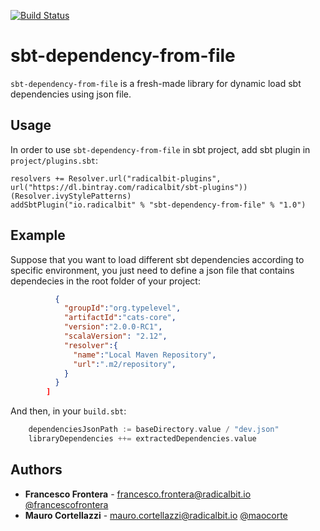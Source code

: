 [![Build Status](https://travis-ci.org/radicalbit/sbt-dependency-from-file.svg?branch=master)](https://travis-ci.org/radicalbit/sbt-dependency-from-file)

# sbt-dependency-from-file
`sbt-dependency-from-file` is a fresh-made library for dynamic load sbt dependencies using json file.

## Usage

In order to use `sbt-dependency-from-file` in  sbt project, add sbt plugin in `project/plugins.sbt`: 
    
    resolvers += Resolver.url("radicalbit-plugins", url("https://dl.bintray.com/radicalbit/sbt-plugins"))(Resolver.ivyStylePatterns)
    addSbtPlugin("io.radicalbit" % "sbt-dependency-from-file" % "1.0")
    
## Example

Suppose that you want to load different sbt dependencies according to specific environment, you just need to define a json file that contains dependecies in the root folder of your project:

```json [
          {
            "groupId":"org.typelevel",
            "artifactId":"cats-core",
            "version":"2.0.0-RC1",
            "scalaVersion": "2.12",
            "resolver":{
              "name":"Local Maven Repository",
              "url":".m2/repository",
            }
          }
        ]
```
And then, in your `build.sbt`:
    
```scala 
    dependenciesJsonPath := baseDirectory.value / "dev.json"
    libraryDependencies ++= extractedDependencies.value
```    
    
## Authors
* **Francesco Frontera** - [francesco.frontera@radicalbit.io](mailto:francesco.frontera@radicalbit.io) [@francescofrontera](https://github.com/francescofrontera)
* **Mauro Cortellazzi** - [mauro.cortellazzi@radicalbit.io](mailto:mauro.cortellazzi@radicalbit.io) [@maocorte](https://github.com/maocorte)    
